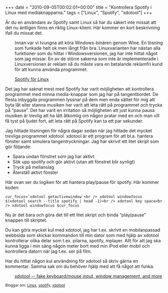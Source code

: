 +++
date = "2010-09-05T00:02:01+00:00"
title = "Kontrollera Spotify i Linux med mediaknapparna."
tags = ["Linux", "Spotify", "xdotool"]
+++

Är du en användare av Spotify samt Linux så har du säkert inte missat att det nu äntligen finns en riktig Linux-klient. Här kommer en kort beskrivning ifall du missat det.

<p style="padding-left: 30px;">
  Innan var vi tvungna att köra Windows-binären genom Wine. En lösning som funkade helt ok men långt från bra. Linuxvarianten har nästan alla funktioner som du hittar i Windowsversionen, jag har inte hittat något som jag missar. En av de större sakerna som inte är implementerade i Linuxversionen är reklam så du måste vara en betalande reklamfri kund för att kunna använda programmet.
</p>

<p style="padding-left: 30px;">
  <a href="http://www.spotify.com/se/download/previews/">Spotify för Linux</a>
</p>

Det jag har saknat mest med Spotify har varit möjligheten att kontrollera programmet med minna media-knappar som jag har på tangentbordet. De flesta inbyggda programmen lyssnar på dem men enda sättet för mig att byta låt eller stanna musiken har varit att leta rätt på programmet och trycka på &#8220;pause&#8221;. Det har varit en irritation så möjligheten att just kunna pausa musiken är trevlig att ha lätt åtkomlig om någon pratar med en och man vill få tyst på ljudet fort, att leta rätt på Spotify kan ta ett par sekunder.

Jag hittade lösningen för några dagar sedan när jag hittade det mycket trevliga programmet xdotool. xdotool är ett program för att bl.a. hantera fönster samt simulera tangentryckningar. Jag har skrivit ett litet skript som gör följande:

*   Spara undan fönstret som jag har aktivt
*   Sök upp spotify och gör aktivt (utan att fönstret blir synligt)
*   Tryck på mellanslag
*   Återställ aktivt fönster

Här ovan ser du logiken för att hantera play/pause för spotify. Här kommer koden:

``cur_focus=`xdotool getactivewindow`<br />
xdotool windowfocus $(xdotool search --title spotify | head -1)<br />
xdotool key space<br />
xdotool windowfocus $cur_focus``

Nu är det bara och göra det till ett litet skript och binda &#8220;play/pause&#8221; knappen till skriptet.

Du kan göra mycket kul med xdotool, jag har t.ex. skrivit en mobilanpassad webbsida som skickar kommandon till min dator som med hjälp av xdotool kontrollerar olika delar som t.ex. pilarna, spotify, mplayer. Allt för att jag ska kunna ligga i min säng någon meter bort med min iPod eller mobil och kontrollera datorn när jag t.ex. ser på film.

Har du hittat någon kul användning för xdotool så skriv gärna en kommentar. Samma sak om du behöver hjälp med att få något att funka.

<p style="padding-left: 30px;">
  <a href="http://www.semicomplete.com/projects/xdotool/">xdotool -- fake keyboard/mouse input, window management, and more</a>
</p>

<small> <p class='technorati-tags'>
  Bloggar om: <a class='technorati-link' href='http://bloggar.se/om/Linux' rel='tag' target='_self'>Linux</a>, <a class='technorati-link' href='http://bloggar.se/om/spotify' rel='tag' target='_self'>spotify</a>, <a class='technorati-link' href='http://bloggar.se/om/xdotool' rel='tag' target='_self'>xdotool</a>
</p></small>
